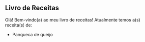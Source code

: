 <h2>Livro de Receitas</h2>

Olá! Bem-vindo(a) ao meu livro de receitas!
Atualmente temos a(s) receita(s) de:
- Panqueca de queijo
